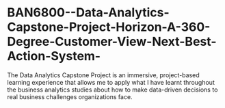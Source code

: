 # BAN6800--Data-Analytics-Capstone-Project-Horizon-A-360-Degree-Customer-View-Next-Best-Action-System-
The Data Analytics Capstone Project is an immersive, project-based learning experience that allows me to apply what I have learnt throughout the business analytics studies about how to make data-driven decisions to real business challenges organizations face.
